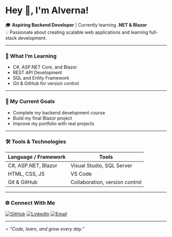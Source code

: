 # Hey 👋, I'm Alverna!

🎓 **Aspiring Backend Developer** | Currently learning **.NET & Blazor**  
💡 Passionate about creating scalable web applications and learning full-stack development.

---

### 🧠 What I’m Learning
- C#, ASP.NET Core, and Blazor
- REST API Development
- SQL and Entity Framework
- Git & GitHub for version control

---

### 🚀 My Current Goals
- Complete my backend development course  
- Build my final Blazor project  
- Improve my portfolio with real projects

---

### 🛠️ Tools & Technologies
| Language / Framework | Tools |
|----------------------|--------|
| C#, ASP.NET, Blazor | Visual Studio, SQL Server |
| HTML, CSS, JS | VS Code |
| Git & GitHub | Collaboration, version control |

---

### 🌐 Connect With Me
[![GitHub](https://img.shields.io/badge/GitHub-alverna--leo-181717?logo=github)](https://github.com/alverna-leo)
[![LinkedIn](https://img.shields.io/badge/LinkedIn-Alverna-blue?logo=linkedin)](https://linkedin.com/in/your-link)
[![Email](https://img.shields.io/badge/Email-alvernaleo036@gmail.comlogo=gmail)](mailto:alvernaleo036@gmail.com)

---

⭐ *“Code, learn, and grow every day.”*
